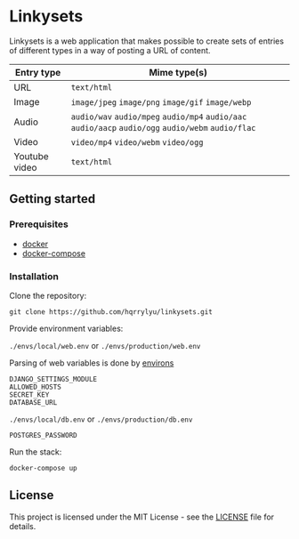 # Linkysets

Linkysets is a web application that makes possible to create sets of entries of different types in a way of posting a URL of content.

| Entry type | Mime type(s) |
| --- | --- |
| URL | `text/html` |
| Image | `image/jpeg` `image/png` `image/gif` `image/webp` |
| Audio | `audio/wav` `audio/mpeg` `audio/mp4` `audio/aac` `audio/aacp` `audio/ogg` `audio/webm` `audio/flac` |
| Video | `video/mp4` `video/webm` `video/ogg` |
| Youtube video | `text/html` |

## Getting started

### Prerequisites

- [docker](https://docs.docker.com/engine/install/)
- [docker-compose](https://docs.docker.com/compose/install/)

### Installation

Clone the repository:

`git clone https://github.com/hqrrylyu/linkysets.git`

Provide environment variables:

`./envs/local/web.env` or `./envs/production/web.env`

Parsing of web variables is done by [environs](https://github.com/sloria/environs)

```
DJANGO_SETTINGS_MODULE
ALLOWED_HOSTS
SECRET_KEY
DATABASE_URL
```

`./envs/local/db.env` or `./envs/production/db.env`

```
POSTGRES_PASSWORD
```

Run the stack:

`docker-compose up`

## License

This project is licensed under the MIT License - see the [LICENSE](./LICENSE) file for details.
